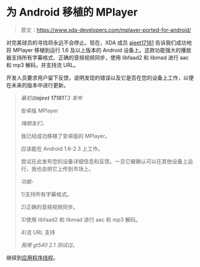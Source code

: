 # 为 Android 移植的 MPlayer

> 原文：<https://www.xda-developers.com/mplayer-ported-for-android/>

对完美球员的寻找将永远不会停止。现在，XDA 成员 [ajeet17181](http://forum.xda-developers.com/member.php?u=952216) 告诉我们成功地将 MPlayer 移植到运行 1.6 及以上版本的 Android 设备上。这款功能强大的播放器支持所有字幕格式、正确的音频视频同步，使用 libfaad2 和 libmad 进行 aac 和 mp3 解码，并支持流 URL。

开发人员要求用户留下反馈，说明发现的错误以及它是否在您的设备上工作，以便在未来的版本中进行更新。

> *最初由**ajeet 17181**T3 发布*
> 
> 安卓版 MPlayer
> 
> *嗨朋友们，*
> 
> 我已经成功移植了安卓版的 MPlayer。
> 
> 应该能在 Android 1.6-2.3 上工作。
> 
> 尝试在此发布您的设备详细信息和反馈。一旦它被确认可以在其他设备上运行，我也会把它上传到市场上。
> 
> *功能-*
> 
> 1)支持所有字幕格式。
> 
> 2)正确的音频视频同步。
> 
> 3)使用 libfaad2 和 libmad 进行 aac 和 mp3 解码。
> 
> 4)流 URL 支持
> 
> *我用 gt540 2.1 测试过。*

继续到[应用程序线程](http://forum.xda-developers.com/showthread.php?t=890761)。